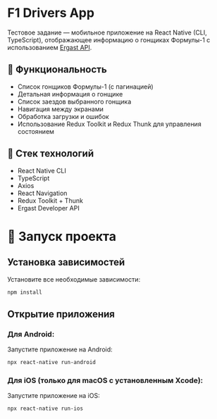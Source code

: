 # F1 Drivers App

Тестовое задание — мобильное приложение на React Native (CLI, TypeScript), отображающее информацию о гонщиках Формулы-1 с использованием [Ergast API](https://ergast.com/mrd/).

## 📱 Функциональность

- Список гонщиков Формулы-1 (c пагинацией)
- Детальная информация о гонщике
- Список заездов выбранного гонщика
- Навигация между экранами
- Обработка загрузки и ошибок
- Использование Redux Toolkit и Redux Thunk для управления состоянием

## 🧰 Стек технологий

- React Native CLI
- TypeScript
- Axios
- React Navigation
- Redux Toolkit + Thunk
- Ergast Developer API

# 🚀 Запуск проекта

## Установка зависимостей

Установите все необходимые зависимости:

```bash
npm install
```

## Открытие приложения

### Для Android:

Запустите приложение на Android:

```bash
npx react-native run-android
```

### Для iOS (только для macOS с установленным Xcode):

Запустите приложение на iOS:

```bash
npx react-native run-ios
```